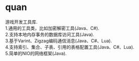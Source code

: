 # quan
游戏开发工具库.<br/>
  1.通用的工具类，比如加密解密工具(Java、C#).<br/>
  2.支持本地内存事务的数据库访问工具(Java).<br/>
  3.基于Varint、Zigzag编码通信消息(Java、C#、Lua).<br/>
  4.支持索引、集合、子表、引用的表格配置工具(Java、C#、Lua).<br/> 
  5.简单的NIO的网络框架(Java).<br/> 
